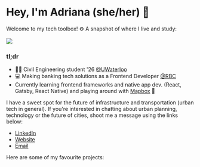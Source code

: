 # Hey, I'm Adriana (she/her) 👋
Welcome to my tech toolbox! ⚙️ A snapshot of where I live and study:
<br><br>
<img src="waterloo.png"></img>

### tl;dr
- 👷‍♀️ Civil Engineering student '26 [@UWaterloo](https://uwaterloo.ca/)
- 💻 Making banking tech solutions as a Frontend Developer [@RBC](https://jobs.rbc.com/ca/en/technology-operations)
- Currently learning frontend frameworks and native app dev. (React, Gatsby, React Native) and playing around with [Mapbox](https://www.mapbox.com/) 📍

I have a sweet spot for the future of infrastructure and transportation (urban tech in general). If you're interested in chatting about urban planning, technology or the future of cities, shoot me a message using the links below:

- [LinkedIn](https://www.linkedin.com/in/adriana-ceric/)
- [Website](https://adrianaceric.github.io/)
- [Email](adriana.ceric@gmail.com)

Here are some of my favourite projects:
